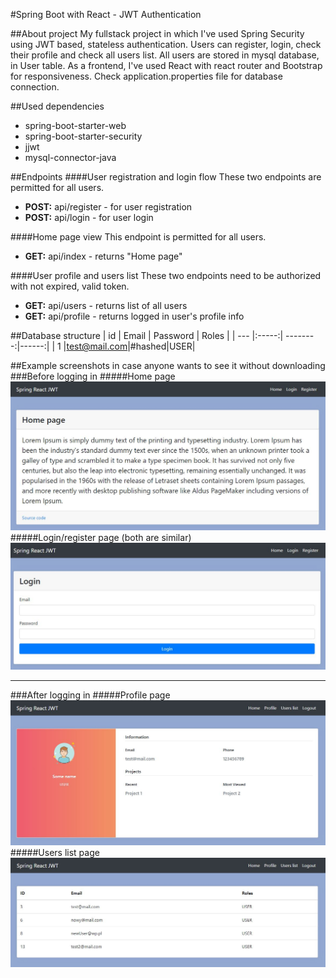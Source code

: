 #Spring Boot with React - JWT Authentication

##About project
My fullstack project in which I've used Spring Security using JWT based, stateless authentication.
Users can register, login, check their profile and check all users list. All users are stored in mysql 
database, in User table.
As a frontend, I've used React with react router and Bootstrap for responsiveness.
Check application.properties file for database connection.

##Used dependencies
* spring-boot-starter-web
* spring-boot-starter-security
* jjwt
* mysql-connector-java

##Endpoints
####User registration and login flow
These two endpoints are permitted for all users.
* **POST:** api/register - for user registration
* **POST:** api/login - for user login

####Home page view
This endpoint is permitted for all users.
* **GET:** api/index - returns "Home page"

####User profile and users list
These two endpoints need to be authorized with not expired, valid token.
* **GET:** api/users - returns list of all users
* **GET:** api/profile - returns logged in user's profile info

##Database structure
| id  | Email | Password | Roles |
| --- |:-----:| --------:|------:|
| 1   |test@mail.com|#hashed|USER|

[home]: ./readme_images/home.JPG "Home page screenshot"
[login_register]: ./readme_images/login.JPG "Login/Register page screenshot"
[profile]: readme_images/profile.JPG "Profile page screenshot"
[users_list]: readme_images/users_list.JPG "Home page screenshot"

##Example screenshots in case anyone wants to see it without downloading
###Before logging in
#####Home page
![alt text][home]
#####Login/register page (both are similar)
![alt text][login_register]
***
###After logging in
#####Profile page
![alt text][profile]
#####Users list page
![alt text][users_list]